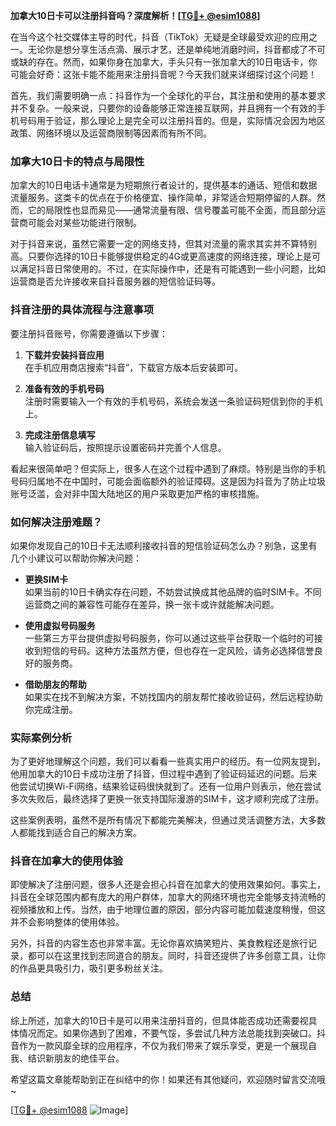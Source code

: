**加拿大10日卡可以注册抖音吗？深度解析！[[TG💪+ @esim1088](https://t.me/s/esim1088)]**

在当今这个社交媒体主导的时代，抖音（TikTok）无疑是全球最受欢迎的应用之一。无论你是想分享生活点滴、展示才艺，还是单纯地消磨时间，抖音都成了不可或缺的存在。然而，如果你身在加拿大，手头只有一张加拿大的10日电话卡，你可能会好奇：这张卡能不能用来注册抖音呢？今天我们就来详细探讨这个问题！

首先，我们需要明确一点：抖音作为一个全球化的平台，其注册和使用的基本要求并不复杂。一般来说，只要你的设备能够正常连接互联网，并且拥有一个有效的手机号码用于验证，那么理论上是完全可以注册抖音的。但是，实际情况会因为地区政策、网络环境以及运营商限制等因素而有所不同。

### 加拿大10日卡的特点与局限性

加拿大的10日电话卡通常是为短期旅行者设计的，提供基本的通话、短信和数据流量服务。这类卡的优点在于价格便宜、操作简单，非常适合短期停留的人群。然而，它的局限性也显而易见——通常流量有限、信号覆盖可能不全面，而且部分运营商可能会对某些功能进行限制。

对于抖音来说，虽然它需要一定的网络支持，但其对流量的需求其实并不算特别高。只要你选择的10日卡能够提供稳定的4G或更高速度的网络连接，理论上是可以满足抖音日常使用的。不过，在实际操作中，还是有可能遇到一些小问题，比如运营商是否允许接收来自抖音服务器的短信验证码等。

### 抖音注册的具体流程与注意事项

要注册抖音账号，你需要遵循以下步骤：

1. **下载并安装抖音应用**  
   在手机应用商店搜索“抖音”，下载官方版本后安装即可。

2. **准备有效的手机号码**  
   注册时需要输入一个有效的手机号码，系统会发送一条验证码短信到你的手机上。

3. **完成注册信息填写**  
   输入验证码后，按照提示设置密码并完善个人信息。

看起来很简单吧？但实际上，很多人在这个过程中遇到了麻烦。特别是当你的手机号码归属地不在中国时，可能会面临额外的验证障碍。这是因为抖音为了防止垃圾账号泛滥，会对非中国大陆地区的用户采取更加严格的审核措施。

### 如何解决注册难题？

如果你发现自己的10日卡无法顺利接收抖音的短信验证码怎么办？别急，这里有几个小建议可以帮助你解决问题：

- **更换SIM卡**  
  如果当前的10日卡确实存在问题，不妨尝试换成其他品牌的临时SIM卡。不同运营商之间的兼容性可能存在差异，换一张卡或许就能解决问题。

- **使用虚拟号码服务**  
  一些第三方平台提供虚拟号码服务，你可以通过这些平台获取一个临时的可接收到短信的号码。这种方法虽然方便，但也存在一定风险，请务必选择信誉良好的服务商。

- **借助朋友的帮助**  
  如果实在找不到解决方案，不妨找国内的朋友帮忙接收验证码，然后远程协助你完成注册。

### 实际案例分析

为了更好地理解这个问题，我们可以看看一些真实用户的经历。有一位网友提到，他用加拿大的10日卡成功注册了抖音，但过程中遇到了验证码延迟的问题。后来他尝试切换Wi-Fi网络，结果验证码很快就到了。还有一位用户则表示，他在尝试多次失败后，最终选择了更换一张支持国际漫游的SIM卡，这才顺利完成了注册。

这些案例表明，虽然不是所有情况下都能完美解决，但通过灵活调整方法，大多数人都能找到适合自己的解决方案。

### 抖音在加拿大的使用体验

即使解决了注册问题，很多人还是会担心抖音在加拿大的使用效果如何。事实上，抖音在全球范围内都有庞大的用户群体，加拿大的网络环境也完全能够支持流畅的视频播放和上传。当然，由于地理位置的原因，部分内容可能加载速度稍慢，但这并不会影响整体的使用体验。

另外，抖音的内容生态也非常丰富。无论你喜欢搞笑短片、美食教程还是旅行记录，都可以在这里找到志同道合的朋友。同时，抖音还提供了许多创意工具，让你的作品更具吸引力，吸引更多粉丝关注。

### 总结

综上所述，加拿大的10日卡是可以用来注册抖音的，但具体能否成功还需要视具体情况而定。如果你遇到了困难，不要气馁，多尝试几种方法总能找到突破口。抖音作为一款风靡全球的应用程序，不仅为我们带来了娱乐享受，更是一个展现自我、结识新朋友的绝佳平台。

希望这篇文章能帮助到正在纠结中的你！如果还有其他疑问，欢迎随时留言交流哦~  

[[TG💪+ @esim1088](https://t.me/s/esim1088) ![Image](https://i.postimg.cc/4NQfJmqS/Snipaste-2025-05-13-00-14-12.png)]